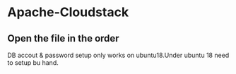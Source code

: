 # Apache-Cloudstack

Open the file in the order
-------
DB accout & password setup only works on ubuntu18.Under ubuntu 18 need to setup bu hand.

